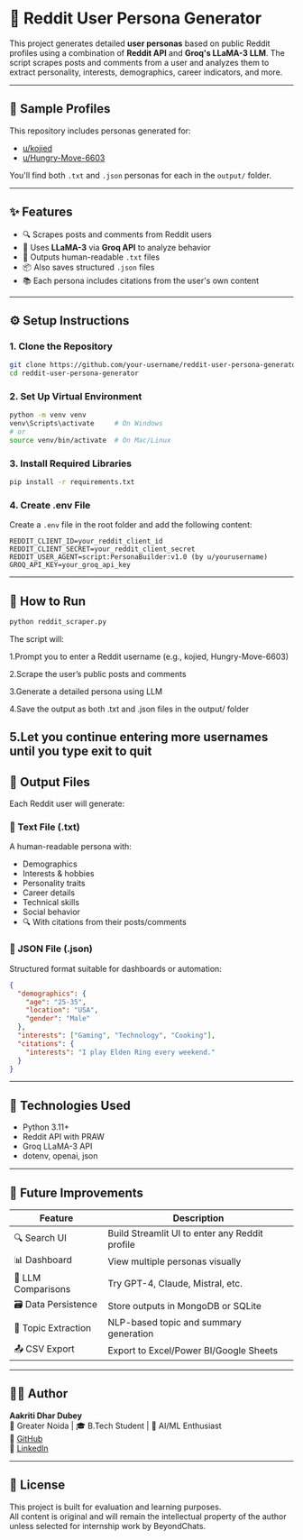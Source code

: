 # 🧠 Reddit User Persona Generator

This project generates detailed **user personas** based on public Reddit profiles using a combination of **Reddit API** and **Groq's LLaMA-3 LLM**. The script scrapes posts and comments from a user and analyzes them to extract personality, interests, demographics, career indicators, and more.

---

## 📌 Sample Profiles

This repository includes personas generated for:

- [u/kojied](https://www.reddit.com/user/kojied)
- [u/Hungry-Move-6603](https://www.reddit.com/user/Hungry-Move-6603)

You'll find both `.txt` and `.json` personas for each in the `output/` folder.

---

## ✨ Features

- 🔍 Scrapes posts and comments from Reddit users  
- 🤖 Uses **LLaMA-3** via **Groq API** to analyze behavior  
- 📄 Outputs human-readable `.txt` files  
- 📦 Also saves structured `.json` files  
- 📚 Each persona includes citations from the user's own content  

---

## ⚙️ Setup Instructions

### 1. Clone the Repository
```bash
git clone https://github.com/your-username/reddit-user-persona-generator.git
cd reddit-user-persona-generator
```

### 2. Set Up Virtual Environment

```bash
python -m venv venv
venv\Scripts\activate     # On Windows
# or
source venv/bin/activate  # On Mac/Linux
```

### 3. Install Required Libraries
```bash
pip install -r requirements.txt
```

### 4. Create .env File
Create a `.env` file in the root folder and add the following content:

```env
REDDIT_CLIENT_ID=your_reddit_client_id
REDDIT_CLIENT_SECRET=your_reddit_client_secret
REDDIT_USER_AGENT=script:PersonaBuilder:v1.0 (by u/yourusername)
GROQ_API_KEY=your_groq_api_key
```

---

## 🚀 How to Run

```bash
python reddit_scraper.py
```

The script will:

1.Prompt you to enter a Reddit username (e.g., kojied, Hungry-Move-6603)

2.Scrape the user’s public posts and comments

3.Generate a detailed persona using LLM

4.Save the output as both .txt and .json files in the output/ folder

5.Let you continue entering more usernames until you type exit to quit
---

## 📂 Output Files

Each Reddit user will generate:

### 🔹 Text File (.txt)
A human-readable persona with:
- Demographics
- Interests & hobbies
- Personality traits
- Career details
- Technical skills
- Social behavior
- 🔍 With citations from their posts/comments

### 🔹 JSON File (.json)
Structured format suitable for dashboards or automation:

```json
{
  "demographics": {
    "age": "25-35",
    "location": "USA",
    "gender": "Male"
  },
  "interests": ["Gaming", "Technology", "Cooking"],
  "citations": {
    "interests": "I play Elden Ring every weekend."
  }
}
```

---

## 🧠 Technologies Used

- Python 3.11+
- Reddit API with PRAW
- Groq LLaMA-3 API
- dotenv, openai, json

---

## 🚧 Future Improvements

| Feature | Description |
|---------|-------------|
| 🔍 Search UI | Build Streamlit UI to enter any Reddit profile |
| 📊 Dashboard | View multiple personas visually |
| 💬 LLM Comparisons | Try GPT-4, Claude, Mistral, etc. |
| 🗃️ Data Persistence | Store outputs in MongoDB or SQLite |
| 🧠 Topic Extraction | NLP-based topic and summary generation |
| 📤 CSV Export | Export to Excel/Power BI/Google Sheets |

---

## 👩‍💻 Author

**Aakriti Dhar Dubey**  
📍 Greater Noida | 🎓 B.Tech Student | 💼 AI/ML Enthusiast  
🔗 [GitHub](https://github.com/aakritidhardubey)  
🔗 [LinkedIn](https://linkedin.com/in/aakritidhardubey)

---

## 📜 License

This project is built for evaluation and learning purposes.  
All content is original and will remain the intellectual property of the author unless selected for internship work by BeyondChats.